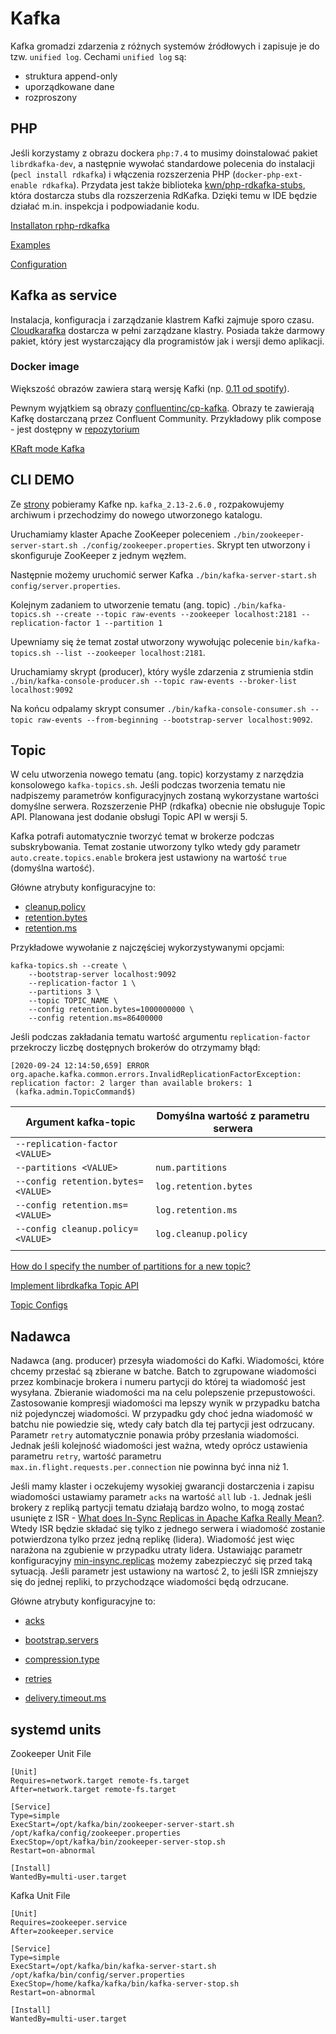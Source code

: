 # Kafka

Kafka gromadzi zdarzenia z różnych systemów źródłowych i zapisuje je do tzw. `unified log`.
Cechami `unified log` są:

* struktura append-only
* uporządkowane dane
* rozproszony

## PHP

Jeśli korzystamy z obrazu dockera `php:7.4` to musimy doinstalować pakiet `librdkafka-dev`, a następnie wywołać standardowe polecenia do instalacji (`pecl install rdkafka`) i włączenia rozszerzenia PHP (`docker-php-ext-enable rdkafka`). Przydata jest także biblioteka [kwn/php-rdkafka-stubs](https://github.com/kwn/php-rdkafka-stubs), która dostarcza stubs dla rozszerzenia RdKafka. Dzięki temu w IDE będzie działać m.in. inspekcja i podpowiadanie kodu.

[Installaton rphp-rdkafka](https://github.com/arnaud-lb/php-rdkafka#installation)

[Examples](https://arnaud.le-blanc.net/php-rdkafka-doc/phpdoc/rdkafka.examples.html)

[Configuration](https://github.com/edenhill/librdkafka/blob/master/CONFIGURATION.md)

## Kafka as service

Instalacja, konfiguracja i zarządzanie klastrem Kafki zajmuje sporo czasu. [Cloudkarafka](https://www.cloudkarafka.com/) dostarcza w pełni zarządzane klastry. Posiada także darmowy pakiet, który jest wystarczający dla programistów jak i wersji demo aplikacji.

### Docker image

Większość obrazów zawiera starą wersję Kafki (np. [0.11 od spotify](https://hub.docker.com/r/spotify/kafka)).

Pewnym wyjątkiem są obrazy [confluentinc/cp-kafka](https://hub.docker.com/r/confluentinc/cp-kafka). Obrazy te zawierają Kafkę dostarczaną przez Confluent Community. Przykładowy plik compose - jest dostępny w [repozytorium](https://github.com/confluentinc/kafka-images/blob/master/examples/kafka-single-node/docker-compose.yml)

[KRaft mode Kafka](https://hub.docker.com/r/doughgle/kafka-kraft)

## CLI DEMO

Ze [strony](https://kafka.apache.org/downloads) pobieramy Kafke np. `kafka_2.13-2.6.0` , rozpakowujemy archiwum i przechodzimy do nowego utworzonego katalogu.

Uruchamiamy klaster Apache ZooKeeper poleceniem `./bin/zookeeper-server-start.sh ./config/zookeeper.properties`. Skrypt ten utworzony i skonfiguruje ZooKeeper z jednym węzłem.

Następnie możemy uruchomić serwer Kafka `./bin/kafka-server-start.sh config/server.properties`.

Kolejnym zadaniem to utworzenie tematu (ang. topic) `./bin/kafka-topics.sh --create --topic raw-events --zookeeper localhost:2181 --replication-factor 1 --partition 1`

Upewniamy się że temat został utworzony wywołując polecenie `bin/kafka-topics.sh --list --zookeeper localhost:2181`.

Uruchamiamy skrypt (producer), który wyśle zdarzenia z strumienia stdin `./bin/kafka-console-producer.sh --topic raw-events --broker-list localhost:9092`

Na końcu odpalamy skrypt consumer `./bin/kafka-console-consumer.sh --topic raw-events --from-beginning --bootstrap-server localhost:9092`.

## Topic

W celu utworzenia nowego tematu (ang. topic) korzystamy z narzędzia konsolowego `kafka-topics.sh`. Jeśli podczas tworzenia tematu nie nadpiszemy parametrów konfiguracyjnych zostaną wykorzystane wartości domyślne serwera. Rozszerzenie PHP (rdkafka) obecnie nie obsługuje Topic API. Planowana jest dodanie obsługi Topic API w wersji 5.

Kafka potrafi automatycznie tworzyć temat w brokerze podczas subskrybowania. Temat zostanie utworzony tylko wtedy gdy parametr `auto.create.topics.enable` brokera jest ustawiony na wartość `true` (domyślna wartość).

Główne atrybuty konfiguracyjne to:

* [cleanup.policy](https://kafka.apache.org/26/documentation.html#cleanup.policy)
* [retention.bytes](https://kafka.apache.org/26/documentation.html#retention.bytes)
* [retention.ms](https://kafka.apache.org/26/documentation.html#retention.ms)

Przykładowe wywołanie z najczęściej wykorzystywanymi opcjami:

```
kafka-topics.sh --create \
	--bootstrap-server localhost:9092
	--replication-factor 1 \
	--partitions 3 \
	--topic TOPIC_NAME \
	--config retention.bytes=1000000000 \
	--config retention.ms=86400000
```

Jeśli podczas zakładania tematu wartość argumentu `replication-factor` przekroczy liczbę dostępnych brokerów do otrzymamy błąd:
```
[2020-09-24 12:14:50,659] ERROR org.apache.kafka.common.errors.InvalidReplicationFactorException: replication factor: 2 larger than available brokers: 1
 (kafka.admin.TopicCommand$)
```

|Argument kafka-topic   | Domyślna wartość z parametru serwera  |   |
|---|---|---|
| `--replication-factor <VALUE>`  |   |   |
| `--partitions <VALUE>`  | `num.partitions`  |   |
| `--config retention.bytes=<VALUE>`  | `log.retention.bytes`  |   |
| `--config retention.ms=<VALUE>`  | `log.retention.ms`  |   |
| `--config cleanup.policy=<VALUE>`  | `log.cleanup.policy`  |   |
|   |   |   |

[How do I specify the number of partitions for a new topic?](https://github.com/arnaud-lb/php-rdkafka/issues/163)

[Implement librdkafka Topic API ](https://github.com/arnaud-lb/php-rdkafka/issues/215)

[Topic Configs](https://kafka.apache.org/26/documentation.html#topicconfigs)

## Nadawca

Nadawca (ang. producer) przesyła wiadomości do Kafki. Wiadomości, które chcemy przesłać są zbierane w batche. Batch to zgrupowane wiadomości przez kombinacje brokera i numeru partycji do której ta wiadomość jest wysyłana. Zbieranie wiadomości ma na celu polepszenie przepustowości. Zastosowanie kompresji wiadomości ma lepszy wynik w przypadku batcha niż pojedynczej wiadomości. W przypadku gdy choć jedna wiadomość w batchu nie powiedzie się, wtedy cały batch dla tej partycji jest odrzucany. Parametr `retry` automatycznie ponawia próby przesłania wiadomości. Jednak jeśli kolejność wiadomości jest ważna, wtedy oprócz ustawienia parametru `retry`, wartość parametru `max.in.flight.requests.per.connection` nie powinna być inna niż 1.

Jeśli mamy klaster i oczekujemy wysokiej gwarancji dostarczenia i zapisu wiadomości ustawiamy parametr `acks` na wartość `all` lub `-1`. Jednak jeśli brokery z repliką partycji tematu działają bardzo wolno, to mogą zostać usunięte z ISR - [What does In-Sync Replicas in Apache Kafka Really Mean?](https://www.cloudkarafka.com/blog/2019-09-28-what-does-in-sync-in-apache-kafka-really-mean.html). Wtedy ISR będzie składać się tylko z jednego serwera i wiadomość zostanie potwierdzona tylko przez jedną replikę (lidera). Wiadomość jest więc narażona na zgubienie w przypadku utraty lidera. Ustawiając parametr konfiguracyjny [min-insync.replicas](https://kafka.apache.org/documentation/#min.insync.replicas) możemy zabezpieczyć się przed taką sytuacją. Jeśli parametr jest ustawiony na wartosć 2, to jeśli ISR zmniejszy się do jednej repliki, to  przychodzące wiadomości będą odrzucane.

Główne atrybuty konfiguracyjne to:

* [acks ](https://kafka.apache.org/26/documentation/#acks)

* [bootstrap.servers](https://kafka.apache.org/26/documentation/#bootstrap.servers)

* [compression.type](https://kafka.apache.org/26/documentation/#compression.type)

* [retries](https://kafka.apache.org/26/documentation/#retries)

* [delivery.timeout.ms](https://kafka.apache.org/26/documentation/#delivery.timeout.ms)

## systemd units

Zookeeper Unit File

```
[Unit]
Requires=network.target remote-fs.target
After=network.target remote-fs.target

[Service]
Type=simple
ExecStart=/opt/kafka/bin/zookeeper-server-start.sh /opt/kafka/config/zookeeper.properties
ExecStop=/opt/kafka/bin/zookeeper-server-stop.sh
Restart=on-abnormal

[Install]
WantedBy=multi-user.target
```

Kafka Unit File
```
[Unit]
Requires=zookeeper.service
After=zookeeper.service

[Service]
Type=simple
ExecStart=/opt/kafka/bin/kafka-server-start.sh /opt/kafka/bin/config/server.properties
ExecStop=/home/kafka/kafka/bin/kafka-server-stop.sh
Restart=on-abnormal

[Install]
WantedBy=multi-user.target
```
